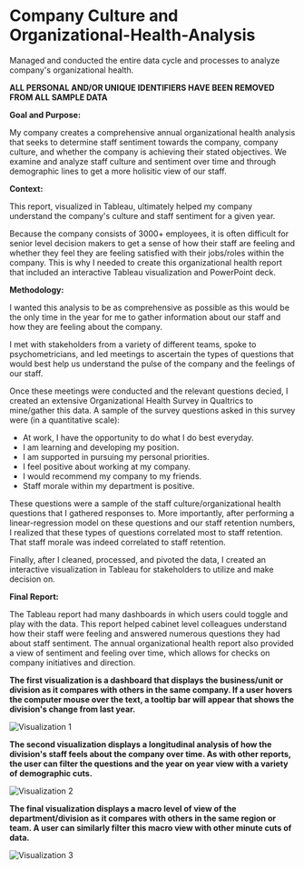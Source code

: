 # Company Culture and Organizational-Health-Analysis
Managed and conducted the entire data cycle and processes to analyze company's organizational health.  

**ALL PERSONAL AND/OR UNIQUE IDENTIFIERS HAVE BEEN REMOVED FROM ALL SAMPLE DATA** 

**Goal and Purpose:**

My company creates a comprehensive annual organizational health analysis that seeks to determine staff sentiment towards the company, company culture, and
whether the company is achieving their stated objectives. We examine and analyze staff culture and sentiment over time and through demographic lines to get a more holisitic view of our staff.

**Context:** 

This report, visualized in Tableau, ultimately helped my company understand the company's culture and staff sentiment for a given year.

Because the company consists of 3000+ employees, it is often difficult for senior level decision makers to get a sense of how their staff are feeling and 
whether they feel they are feeling satisfied with their jobs/roles within the company. This is why I needed to create this organizational health report that included an interactive Tableau visualization and PowerPoint deck.

**Methodology:**

I wanted this analysis to be as comprehensive as possible as this would be the only time in the year for me to gather information about our staff and how they are feeling about the company.

I met with stakeholders from a variety of different teams, spoke to psychometricians, and led meetings to ascertain the types of questions that would best help us understand the pulse of the company and the feelings of our staff. 

Once these meetings were conducted and the relevant questions decied, I created an extensive Organizational Health Survey in Qualtrics to mine/gather this data. A sample of the survey questions asked in this survey were (in a quantitative scale):

   - At work, I have the opportunity to do what I do best everyday.
   - I am learning and developing my position.
   - I am supported in pursuing my personal priorities. 
   - I feel positive about working at my company.
   - I would recommend my company to my friends.
   - Staff morale within my department is positive. 
   
These questions were a sample of the staff culture/organizational health questions that I gathered responses to. More importantly, after performing a linear-regression model on these questions and our staff retention numbers, I realized that these types of questions correlated most to staff retention. That staff morale was indeed correlated to staff retention. 

Finally, after I cleaned, processed, and pivoted the data, I created an interactive visualization in Tableau for stakeholders to utilize and make decision on. 

**Final Report:**

The Tableau report had many dashboards in which users could toggle and play with the data. This report helped cabinet level colleagues understand how their staff were feeling and answered numerous questions they had about staff sentiment. The annual organizational health report also provided a view of sentiment and feeling over time, which allows for checks on company initiatives and direction.  

**The first visualization is a dashboard that displays the business/unit or division as it compares with others in the same company. If a user hovers the computer mouse over the text, a tooltip bar will appear that shows the division's change from last year.**

![Visualization 1](Culture-1.gif)



**The second visualization displays a longitudinal analysis of how the division's staff feels about the company over time. As with other reports, the user can filter the questions and the year on year view with a variety of demographic cuts.**

![Visualization 2](Culture-2.gif)



**The final visualization displays a macro level of view of the department/division as it compares with others in the same region or team. A user can similarly filter this macro view with other minute cuts of data.**

![Visualization 3](Culture-3.gif)



